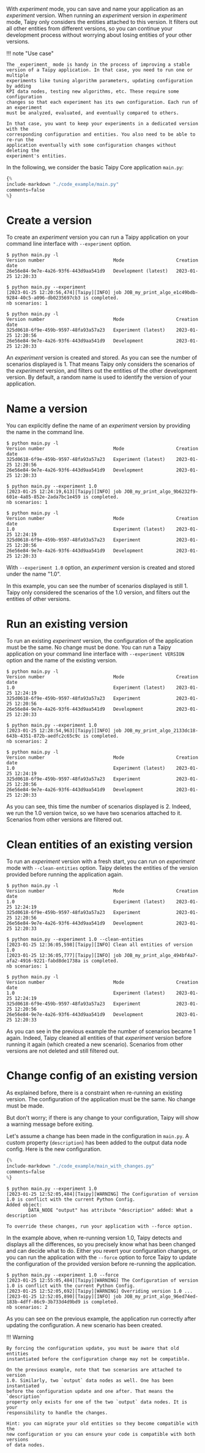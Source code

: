 With _experiment_ mode, you can save and name your application as an _experiment_ version.
When running an _experiment_ version in _experiment_ mode, Taipy only considers the
entities attached to this version. It filters out all other entities from different
versions, so you can continue your development process without worrying about losing
entities of your other versions.

!!! note "Use case"

    The _experiment_ mode is handy in the process of improving a stable
    version of a Taipy application. In that case, you need to run one or multiple
    experiments like tuning algorithm parameters, updating configuration by adding
    KPI data nodes, testing new algorithms, etc. These require some configuration
    changes so that each experiment has its own configuration. Each run of an experiment
    must be analyzed, evaluated, and eventually compared to others.

    In that case, you want to keep your experiments in a dedicated version with the
    corresponding configuration and entities. You also need to be able to re-run the
    application eventually with some configuration changes without deleting the
    experiment's entities.

In the following, we consider the basic Taipy Core application `main.py`:

```python linenums="1"
{%
include-markdown "./code_example/main.py"
comments=false
%}
```

# Create a version

To create an _experiment_ version you can run a Taipy application on your command line
interface with `--experiment` option.

```console
$ python main.py -l
Version number                         Mode                   Creation date
26e56e84-9e7e-4a26-93f6-443d9aa541d9   Development (latest)   2023-01-25 12:20:33

$ python main.py --experiment
[2023-01-25 12:20:56,474][Taipy][INFO] job JOB_my_print_algo_e1c49bdb-9284-40c5-a096-db0235697cb3 is completed.
nb scenarios: 1

$ python main.py -l
Version number                         Mode                   Creation date
325d0618-6f9e-459b-9597-48fa93a57a23   Experiment (latest)    2023-01-25 12:20:56
26e56e84-9e7e-4a26-93f6-443d9aa541d9   Development            2023-01-25 12:20:33
```

An _experiment_ version is created and stored. As you can see the number of scenarios
displayed is 1. That means Taipy only considers the scenarios of the _experiment_
version, and filters out the entities of the other development version. By default,
a random name is used to identify the version of your application.

# Name a version

You can explicitly define the name of an _experiment_ version by providing the name
in the command line.

```console
$ python main.py -l
Version number                         Mode                   Creation date
325d0618-6f9e-459b-9597-48fa93a57a23   Experiment (latest)    2023-01-25 12:20:56
26e56e84-9e7e-4a26-93f6-443d9aa541d9   Development            2023-01-25 12:20:33

$ python main.py --experiment 1.0
[2023-01-25 12:24:19,613][Taipy][INFO] job JOB_my_print_algo_9b6232f9-601e-4a85-852e-2ada7bc1e459 is completed.
nb scenarios: 1

$ python main.py -l
Version number                         Mode                   Creation date
1.0                                    Experiment (latest)    2023-01-25 12:24:19
325d0618-6f9e-459b-9597-48fa93a57a23   Experiment             2023-01-25 12:20:56
26e56e84-9e7e-4a26-93f6-443d9aa541d9   Development            2023-01-25 12:20:33
```

With `--experiment 1.0` option, an _experiment_ version is created and stored under
the name "1.0".

In this example, you can see the number of scenarios displayed is still 1. Taipy
only considered the scenarios of the 1.0 version, and filters out the entities of
other versions.

# Run an existing version

To run an existing _experiment_ version, the configuration of the application must
be the same. No change must be done. You can run a Taipy application on your
command line interface with `--experiment VERSION` option and the name of the existing version.

```console
$ python main.py -l
Version number                         Mode                   Creation date
1.0                                    Experiment (latest)    2023-01-25 12:24:19
325d0618-6f9e-459b-9597-48fa93a57a23   Experiment             2023-01-25 12:20:56
26e56e84-9e7e-4a26-93f6-443d9aa541d9   Development            2023-01-25 12:20:33

$ python main.py --experiment 1.0
[2023-01-25 12:28:54,963][Taipy][INFO] job JOB_my_print_algo_2133dc18-643b-4351-872b-aedfc2c65c9c is completed.
nb scenarios: 2

$ python main.py -l
Version number                         Mode                   Creation date
1.0                                    Experiment (latest)    2023-01-25 12:24:19
325d0618-6f9e-459b-9597-48fa93a57a23   Experiment             2023-01-25 12:20:56
26e56e84-9e7e-4a26-93f6-443d9aa541d9   Development            2023-01-25 12:20:33
```

As you can see, this time the number of scenarios displayed is 2. Indeed, we run
the 1.0 version twice, so we have two scenarios attached to it. Scenarios from other
versions are filtered out.

# Clean entities of an existing version

To run an _experiment_ version with a fresh start, you can run on _experiment_
mode with `--clean-entities` option. Taipy deletes the entities of the version
provided before running the application again.

```console
$ python main.py -l
Version number                         Mode                   Creation date
1.0                                    Experiment (latest)    2023-01-25 12:24:19
325d0618-6f9e-459b-9597-48fa93a57a23   Experiment             2023-01-25 12:20:56
26e56e84-9e7e-4a26-93f6-443d9aa541d9   Development            2023-01-25 12:20:33

$ python main.py --experiment 1.0 --clean-entities
[2023-01-25 12:36:05,598][Taipy][INFO] Clean all entities of version 1.0
[2023-01-25 12:36:05,777][Taipy][INFO] job JOB_my_print_algo_494bf4a7-afa2-4916-9221-fabd8de1738a is completed.
nb scenarios: 1

$ python main.py -l
Version number                         Mode                   Creation date
1.0                                    Experiment (latest)    2023-01-25 12:24:19
325d0618-6f9e-459b-9597-48fa93a57a23   Experiment             2023-01-25 12:20:56
26e56e84-9e7e-4a26-93f6-443d9aa541d9   Development            2023-01-25 12:20:33
```

As you can see in the previous example the number of scenarios became 1 again. Indeed,
Taipy cleaned all entities of that _experiment_ version before running it again (which
created a new scenario).
Scenarios from other versions are not deleted and still filtered out.

# Change config of an existing version

As explained before, there is a constraint when re-running an existing version.
The configuration of the application must be the same. No change must be made.

But don't worry; if there is any change to your configuration, Taipy will show
a warning message before exiting.

Let's assume a change has been made in the configuration in `main.py`. A custom
property (`description`) has been added to the output data node config. Here is
the new configuration.

```python linenums="1"
{%
include-markdown "./code_example/main_with_changes.py"
comments=false
%}
```

```console
$ python main.py --experiment 1.0
[2023-01-25 12:52:05,484][Taipy][WARNING] The Configuration of version 1.0 is conflict with the current Python Config.
Added object:
        DATA_NODE "output" has attribute "description" added: What a description

To override these changes, run your application with --force option.
```

In the example above, when re-running version 1.0, Taipy detects and displays all
the differences, so you precisely know what has been changed and can decide what
to do. Either you revert your configuration changes, or you can run the application
with the `--force` option to force Taipy to update the configuration of the provided
version before re-running the application.

```console
$ python main.py --experiment 1.0 --force
[2023-01-25 12:55:05,484][Taipy][WARNING] The Configuration of version 1.0 is conflict with the current Python Config.
[2023-01-25 12:52:05,692][Taipy][WARNING] Overriding version 1.0 ...
[2023-01-25 12:52:05,890][Taipy][INFO] job JOB_my_print_algo_96ed74ed-183b-4dff-86c9-3b733d4d9bd9 is completed.
nb scenarios: 2
```

As you can see on the previous example, the application run correctly after updating
the configuration. A new scenario has been created.

!!! Warning

    By forcing the configuration update, you must be aware that old entities
    instantiated before the configuration change may not be compatible.

    On the previous example, note that two scenarios are attached to version
    1.0. Similarly, two `output` data nodes as well. One has been instantiated
    before the configuration update and one after. That means the `description`
    property only exists for one of the two `output` data nodes. It is your
    responsibility to handle the changes.

    Hint: you can migrate your old entities so they become compatible with the
    new configuration or you can ensure your code is compatible with both versions
    of data nodes.
